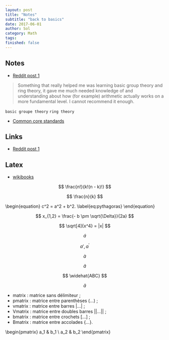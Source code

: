 ```yaml
---
layout: post
title: "Notes"
subtitle: "back to basics"
date: 2017-06-01
author: Sol
category: Math
tags: 
finished: false
---
```


## Notes
* [Reddit post 1](https://www.reddit.com/r/math/comments/38tcj3/would_it_be_beneficial_to_relearn_math_from_the/)

> Something that really helped me was learning basic group theory and ring theory, it gave me much needed knowledge of and understanding about how (for example) arithmetic actually works on a more fundamental level. I cannot recommend it enough. 

`basic groupe theory`
`ring theory`

* [Common core standards](https://www.khanacademy.org/commoncore/map)



## Links
* [Reddit post 1](https://www.reddit.com/r/math/comments/38tcj3/would_it_be_beneficial_to_relearn_math_from_the/)


## Latex
* [wikibooks](https://fr.wikibooks.org/wiki/LaTeX/%C3%89crire_des_math%C3%A9matiques)

 $$ \frac{n!}{k!(n - k)!} $$

 $$ \frac{n}{k} $$

 \begin{equation} 
    c^2 = a^2 + b^2.
    \label{eq:pythagoras}
\end{equation}

$$ x_{1,2} = \frac{- b \pm \sqrt{\Delta}}{2a} $$

$$ \sqrt[4]{x^4} = |x| $$

$$  \acute{a} 	 $$

$$  a', a^\prime  $$

$$  \grave{a}  $$

$$  \hat{a}  $$

$$  \widehat{ABC} $$

$$  \tilde{a} $$


* matrix : matrice sans délimiteur ;
* pmatrix : matrice entre parenthèses (…) ;
* vmatrix : matrice entre barres |…| ;
* Vmatrix : matrice entre doubles barres ||…|| ;
* bmatrix : matrice entre crochets […] ;
* Bmatrix : matrice entre accolades {…}.



\begin{pmatrix}
   a_1 & b_1 \\
   a_2 & b_2 
\end{pmatrix}

